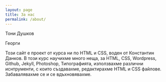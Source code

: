 ```yaml
---
layout: page
title: За нас
permalink: /about/
---
```


Тони Душков

Георги


Този сайт е проект от курса ни по HTML и CSS, воден от Константин Данков. В този курс научихме много неща, за HTML, CSS, Wordpress, Github, Jekyll, Photoshop, Типографията, използвахме различни иснтрументи, с които създавахме, редактирахме HTML и CSS файлове. Забавалявахме се и се вдъхновявахме. 